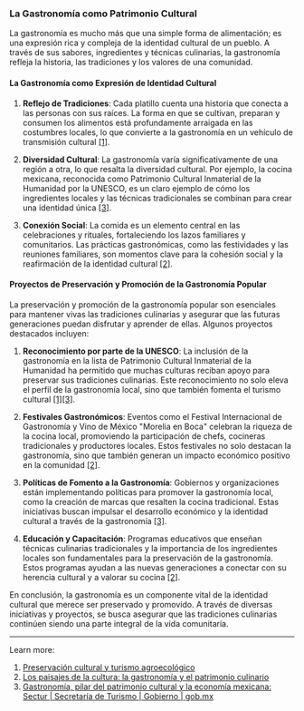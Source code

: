 ### La Gastronomía como Patrimonio Cultural

La gastronomía es mucho más que una simple forma de alimentación; es una expresión rica y compleja de la identidad cultural de un pueblo. A través de sus sabores, ingredientes y técnicas culinarias, la gastronomía refleja la historia, las tradiciones y los valores de una comunidad.

#### La Gastronomía como Expresión de Identidad Cultural

1. **Reflejo de Tradiciones**: Cada platillo cuenta una historia que conecta a las personas con sus raíces. La forma en que se cultivan, preparan y consumen los alimentos está profundamente arraigada en las costumbres locales, lo que convierte a la gastronomía en un vehículo de transmisión cultural [[1]](https://revistasnicaragua.cnu.edu.ni/index.php/Raices/article/download/8533/11369/31722).
    
2. **Diversidad Cultural**: La gastronomía varía significativamente de una región a otra, lo que resalta la diversidad cultural. Por ejemplo, la cocina mexicana, reconocida como Patrimonio Cultural Inmaterial de la Humanidad por la UNESCO, es un claro ejemplo de cómo los ingredientes locales y las técnicas tradicionales se combinan para crear una identidad única [[3]](https://www.gob.mx/sectur/prensa/gastronomia-pilar-del-patrimonio-cultural-y-la-economia-mexicana-sectur).
    
3. **Conexión Social**: La comida es un elemento central en las celebraciones y rituales, fortaleciendo los lazos familiares y comunitarios. Las prácticas gastronómicas, como las festividades y las reuniones familiares, son momentos clave para la cohesión social y la reafirmación de la identidad cultural [[2]](http://www.scielo.edu.uy/scielo.php?script=sci_arttext&pid=S0797-36912016000100001).
    

#### Proyectos de Preservación y Promoción de la Gastronomía Popular

La preservación y promoción de la gastronomía popular son esenciales para mantener vivas las tradiciones culinarias y asegurar que las futuras generaciones puedan disfrutar y aprender de ellas. Algunos proyectos destacados incluyen:

1. **Reconocimiento por parte de la UNESCO**: La inclusión de la gastronomía en la lista de Patrimonio Cultural Inmaterial de la Humanidad ha permitido que muchas culturas reciban apoyo para preservar sus tradiciones culinarias. Este reconocimiento no solo eleva el perfil de la gastronomía local, sino que también fomenta el turismo cultural [[1]](https://revistasnicaragua.cnu.edu.ni/index.php/Raices/article/download/8533/11369/31722)[[3]](https://www.gob.mx/sectur/prensa/gastronomia-pilar-del-patrimonio-cultural-y-la-economia-mexicana-sectur).
    
2. **Festivales Gastronómicos**: Eventos como el Festival Internacional de Gastronomía y Vino de México "Morelia en Boca" celebran la riqueza de la cocina local, promoviendo la participación de chefs, cocineras tradicionales y productores locales. Estos festivales no solo destacan la gastronomía, sino que también generan un impacto económico positivo en la comunidad [[2]](http://www.scielo.edu.uy/scielo.php?script=sci_arttext&pid=S0797-36912016000100001).
    
3. **Políticas de Fomento a la Gastronomía**: Gobiernos y organizaciones están implementando políticas para promover la gastronomía local, como la creación de marcas que resalten la cocina tradicional. Estas iniciativas buscan impulsar el desarrollo económico y la identidad cultural a través de la gastronomía [[3]](https://www.gob.mx/sectur/prensa/gastronomia-pilar-del-patrimonio-cultural-y-la-economia-mexicana-sectur).
    
4. **Educación y Capacitación**: Programas educativos que enseñan técnicas culinarias tradicionales y la importancia de los ingredientes locales son fundamentales para la preservación de la gastronomía. Estos programas ayudan a las nuevas generaciones a conectar con su herencia cultural y a valorar su cocina [[2]](http://www.scielo.edu.uy/scielo.php?script=sci_arttext&pid=S0797-36912016000100001).
    

En conclusión, la gastronomía es un componente vital de la identidad cultural que merece ser preservado y promovido. A través de diversas iniciativas y proyectos, se busca asegurar que las tradiciones culinarias continúen siendo una parte integral de la vida comunitaria.

---

Learn more:

1. [Preservación cultural y turismo agroecológico](https://revistasnicaragua.cnu.edu.ni/index.php/Raices/article/download/8533/11369/31722)
2. [Los paisajes de la cultura: la gastronomía y el patrimonio culinario](http://www.scielo.edu.uy/scielo.php?script=sci_arttext&pid=S0797-36912016000100001)
3. [Gastronomía, pilar del patrimonio cultural y la economía mexicana: Sectur | Secretaría de Turismo | Gobierno | gob.mx](https://www.gob.mx/sectur/prensa/gastronomia-pilar-del-patrimonio-cultural-y-la-economia-mexicana-sectur)